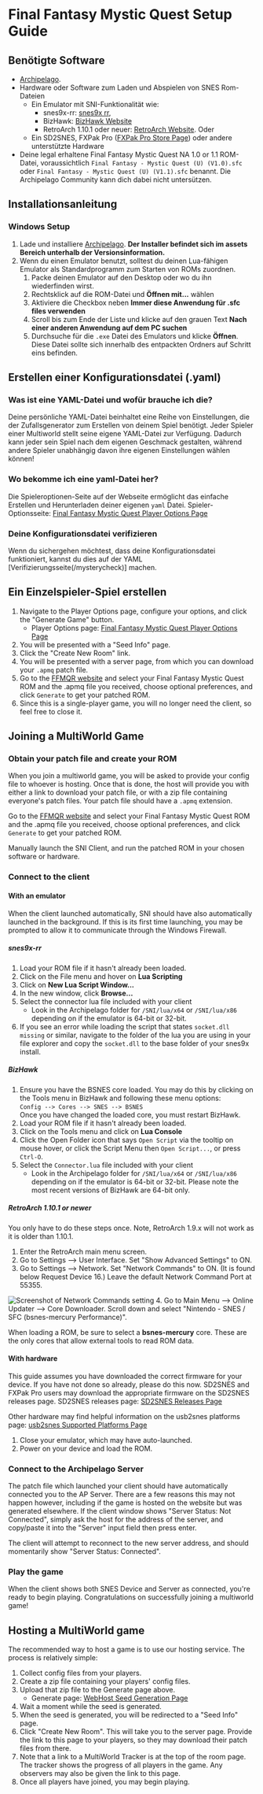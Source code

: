# Final Fantasy Mystic Quest Setup Guide

## Benötigte Software

- [Archipelago](https://github.com/ArchipelagoMW/Archipelago/releases).
- Hardware oder Software zum Laden und Abspielen von SNES Rom-Dateien
    - Ein Emulator mit SNI-Funktionalität wie:
        - snes9x-rr: [snes9x rr](https://github.com/gocha/snes9x-rr/releases),
        - BizHawk: [BizHawk Website](http://tasvideos.org/BizHawk.html)
        - RetroArch 1.10.1 oder neuer: [RetroArch Website](https://retroarch.com?page=platforms). Oder
    - Ein SD2SNES, FXPak Pro ([FXPak Pro Store Page](https://krikzz.com/store/home/54-fxpak-pro.html)) oder andere unterstützte Hardware
- Deine legal erhaltene Final Fantasy Mystic Quest NA 1.0 or 1.1 ROM-Datei, voraussichtlich `Final Fantasy - Mystic Quest (U) (V1.0).sfc` oder `Final Fantasy - Mystic Quest (U) (V1.1).sfc` benannt. Die Archipelago Community kann dich dabei nicht untersützen.

## Installationsanleitung

### Windows Setup

1. Lade und installiere [Archipelago](<https://github.com/ArchipelagoMW/Archipelago/releases/latest>). **Der Installer befindet sich
   im assets Bereich unterhalb der Versionsinformation.**
2. Wenn du einen Emulator benutzt, solltest du deinen Lua-fähigen Emulator als Standardprogramm zum Starten von ROMs zuordnen.
    1. Packe deinen Emulator auf den Desktop oder wo du ihn wiederfinden wirst.
    2. Rechtsklick auf die ROM-Datei und **Öffnen mit...** wählen
    3. Aktiviere die Checkbox neben **Immer diese Anwendung für .sfc files verwenden**
    4. Scroll bis zum Ende der Liste und klicke auf den grauen Text **Nach einer anderen Anwendung auf dem PC suchen**
    5. Durchsuche für die `.exe` Datei des Emulators und klicke **Öffnen**. Diese Datei sollte sich innerhalb des entpackten
       Ordners auf Schritt eins befinden.

## Erstellen einer Konfigurationsdatei (.yaml)

### Was ist eine YAML-Datei und wofür brauche ich die?

Deine persönliche YAML-Datei beinhaltet eine Reihe von Einstellungen, die der Zufallsgenerator zum Erstellen von deinem Spiel benötigt. Jeder Spieler einer Multiworld stellt seine eigene YAML-Datei zur Verfügung. Dadurch kann jeder sein Spiel nach dem eigenen Geschmack gestalten, während andere Spieler unabhängig davon ihre eigenen Einstellungen wählen können!

### Wo bekomme ich eine yaml-Datei her?

Die Spieleroptionen-Seite auf der Webseite ermöglicht das einfache Erstellen und Herunterladen deiner eigenen `yaml` Datei.
Spieler-Optionsseite: [Final Fantasy Mystic Quest Player Options Page](/games/Final%20Fantasy%20Mystic%20Quest/player-options)

### Deine Konfigurationsdatei verifizieren

Wenn du sichergehen möchtest, dass deine Konfigurationsdatei funktioniert, kannst du dies auf der YAML [Verifizierungsseite(/mysterycheck)] machen.

## Ein Einzelspieler-Spiel erstellen

1. Navigate to the Player Options page, configure your options, and click the "Generate Game" button.
    - Player Options page: [Final Fantasy Mystic Quest Player Options Page](/games/Final%20Fantasy%20Mystic%20Quest/player-options)
2. You will be presented with a "Seed Info" page.
3. Click the "Create New Room" link.
4. You will be presented with a server page, from which you can download your `.apmq` patch file.
5. Go to the [FFMQR website](https://ffmqrando.net/Archipelago) and select your Final Fantasy Mystic Quest ROM
and the .apmq file you received, choose optional preferences, and click `Generate` to get your patched ROM.
7. Since this is a single-player game, you will no longer need the client, so feel free to close it.

## Joining a MultiWorld Game

### Obtain your patch file and create your ROM

When you join a multiworld game, you will be asked to provide your config file to whoever is hosting. Once that is done,
the host will provide you with either a link to download your patch file, or with a zip file containing
everyone's patch files. Your patch file should have a `.apmq` extension.

Go to the [FFMQR website](https://ffmqrando.net/Archipelago) and select your Final Fantasy Mystic Quest ROM
and the .apmq file you received, choose optional preferences, and click `Generate` to get your patched ROM.

Manually launch the SNI Client, and run the patched ROM in your chosen software or hardware.

### Connect to the client

#### With an emulator

When the client launched automatically, SNI should have also automatically launched in the background. If this is its
first time launching, you may be prompted to allow it to communicate through the Windows Firewall.

##### snes9x-rr

1. Load your ROM file if it hasn't already been loaded.
2. Click on the File menu and hover on **Lua Scripting**
3. Click on **New Lua Script Window...**
4. In the new window, click **Browse...**
5. Select the connector lua file included with your client
    - Look in the Archipelago folder for `/SNI/lua/x64` or `/SNI/lua/x86` depending on if the
      emulator is 64-bit or 32-bit.
6. If you see an error while loading the script that states `socket.dll missing` or similar, navigate to the folder of 
the lua you are using in your file explorer and copy the `socket.dll` to the base folder of your snes9x install.

##### BizHawk

1. Ensure you have the BSNES core loaded. You may do this by clicking on the Tools menu in BizHawk and following these
   menu options:  
   `Config --> Cores --> SNES --> BSNES`  
   Once you have changed the loaded core, you must restart BizHawk.
2. Load your ROM file if it hasn't already been loaded.
3. Click on the Tools menu and click on **Lua Console**
4. Click the Open Folder icon that says `Open Script` via the tooltip on mouse hover, or click the Script Menu then `Open Script...`, or press `Ctrl-O`.
5. Select the `Connector.lua` file included with your client
    - Look in the Archipelago folder for `/SNI/lua/x64` or `/SNI/lua/x86` depending on if the
      emulator is 64-bit or 32-bit. Please note the most recent versions of BizHawk are 64-bit only.

##### RetroArch 1.10.1 or newer

You only have to do these steps once. Note, RetroArch 1.9.x will not work as it is older than 1.10.1.

1. Enter the RetroArch main menu screen.
2. Go to Settings --> User Interface. Set "Show Advanced Settings" to ON.
3. Go to Settings --> Network. Set "Network Commands" to ON. (It is found below Request Device 16.) Leave the default
   Network Command Port at 55355.

![Screenshot of Network Commands setting](/static/generated/docs/A%20Link%20to%20the%20Past/retroarch-network-commands-en.png)
4. Go to Main Menu --> Online Updater --> Core Downloader. Scroll down and select "Nintendo - SNES / SFC (bsnes-mercury
   Performance)".

When loading a ROM, be sure to select a **bsnes-mercury** core. These are the only cores that allow external tools to
read ROM data.

#### With hardware

This guide assumes you have downloaded the correct firmware for your device. If you have not done so already, please do
this now. SD2SNES and FXPak Pro users may download the appropriate firmware on the SD2SNES releases page. SD2SNES
releases page: [SD2SNES Releases Page](https://github.com/RedGuyyyy/sd2snes/releases)

Other hardware may find helpful information on the usb2snes platforms
page: [usb2snes Supported Platforms Page](http://usb2snes.com/#supported-platforms)

1. Close your emulator, which may have auto-launched.
2. Power on your device and load the ROM.

### Connect to the Archipelago Server

The patch file which launched your client should have automatically connected you to the AP Server. There are a few
reasons this may not happen however, including if the game is hosted on the website but was generated elsewhere. If the
client window shows "Server Status: Not Connected", simply ask the host for the address of the server, and copy/paste it
into the "Server" input field then press enter.

The client will attempt to reconnect to the new server address, and should momentarily show "Server Status: Connected".

### Play the game

When the client shows both SNES Device and Server as connected, you're ready to begin playing. Congratulations on
successfully joining a multiworld game!

## Hosting a MultiWorld game

The recommended way to host a game is to use our hosting service. The process is relatively simple:

1. Collect config files from your players.
2. Create a zip file containing your players' config files.
3. Upload that zip file to the Generate page above.
    - Generate page: [WebHost Seed Generation Page](/generate)
4. Wait a moment while the seed is generated.
5. When the seed is generated, you will be redirected to a "Seed Info" page.
6. Click "Create New Room". This will take you to the server page. Provide the link to this page to your players, so
   they may download their patch files from there.
7. Note that a link to a MultiWorld Tracker is at the top of the room page. The tracker shows the progress of all
   players in the game. Any observers may also be given the link to this page.
8. Once all players have joined, you may begin playing.
